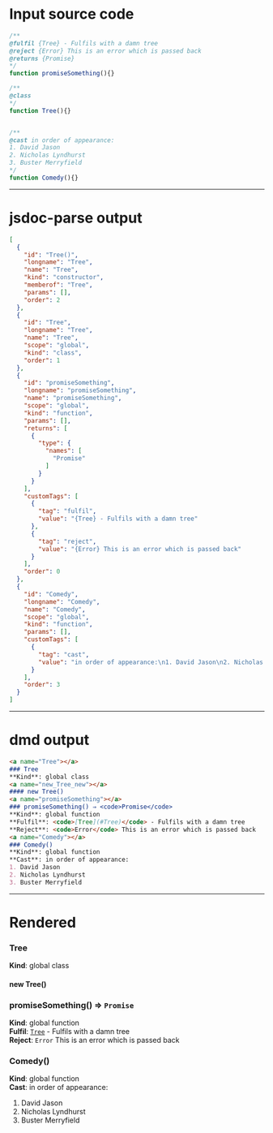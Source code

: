# Input source code
```js
/**
@fulfil {Tree} - Fulfils with a damn tree
@reject {Error} This is an error which is passed back
@returns {Promise}
*/
function promiseSomething(){}

/**
@class
*/
function Tree(){}


/**
@cast in order of appearance:
1. David Jason
2. Nicholas Lyndhurst
3. Buster Merryfield
*/
function Comedy(){}

```

* * * 

# jsdoc-parse output
```json
[
  {
    "id": "Tree()",
    "longname": "Tree",
    "name": "Tree",
    "kind": "constructor",
    "memberof": "Tree",
    "params": [],
    "order": 2
  },
  {
    "id": "Tree",
    "longname": "Tree",
    "name": "Tree",
    "scope": "global",
    "kind": "class",
    "order": 1
  },
  {
    "id": "promiseSomething",
    "longname": "promiseSomething",
    "name": "promiseSomething",
    "scope": "global",
    "kind": "function",
    "params": [],
    "returns": [
      {
        "type": {
          "names": [
            "Promise"
          ]
        }
      }
    ],
    "customTags": [
      {
        "tag": "fulfil",
        "value": "{Tree} - Fulfils with a damn tree"
      },
      {
        "tag": "reject",
        "value": "{Error} This is an error which is passed back"
      }
    ],
    "order": 0
  },
  {
    "id": "Comedy",
    "longname": "Comedy",
    "name": "Comedy",
    "scope": "global",
    "kind": "function",
    "params": [],
    "customTags": [
      {
        "tag": "cast",
        "value": "in order of appearance:\n1. David Jason\n2. Nicholas Lyndhurst\n3. Buster Merryfield"
      }
    ],
    "order": 3
  }
]
```

* * * 

# dmd output
```markdown
<a name="Tree"></a>
### Tree
**Kind**: global class  
<a name="new_Tree_new"></a>
#### new Tree()
<a name="promiseSomething"></a>
### promiseSomething() ⇒ <code>Promise</code>
**Kind**: global function  
**Fulfil**: <code>[Tree](#Tree)</code> - Fulfils with a damn tree  
**Reject**: <code>Error</code> This is an error which is passed back  
<a name="Comedy"></a>
### Comedy()
**Kind**: global function  
**Cast**: in order of appearance:
1. David Jason
2. Nicholas Lyndhurst
3. Buster Merryfield  
```

* * * 

# Rendered
<a name="Tree"></a>
### Tree
**Kind**: global class  
<a name="new_Tree_new"></a>
#### new Tree()
<a name="promiseSomething"></a>
### promiseSomething() ⇒ <code>Promise</code>
**Kind**: global function  
**Fulfil**: <code>[Tree](#Tree)</code> - Fulfils with a damn tree  
**Reject**: <code>Error</code> This is an error which is passed back  
<a name="Comedy"></a>
### Comedy()
**Kind**: global function  
**Cast**: in order of appearance:
1. David Jason
2. Nicholas Lyndhurst
3. Buster Merryfield  
